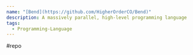 ```yaml
---
name: "[Bend](https://github.com/HigherOrderCO/Bend)"
description: A massively parallel, high-level programming language
tags:
  - Programming-Language
---
```

#repo